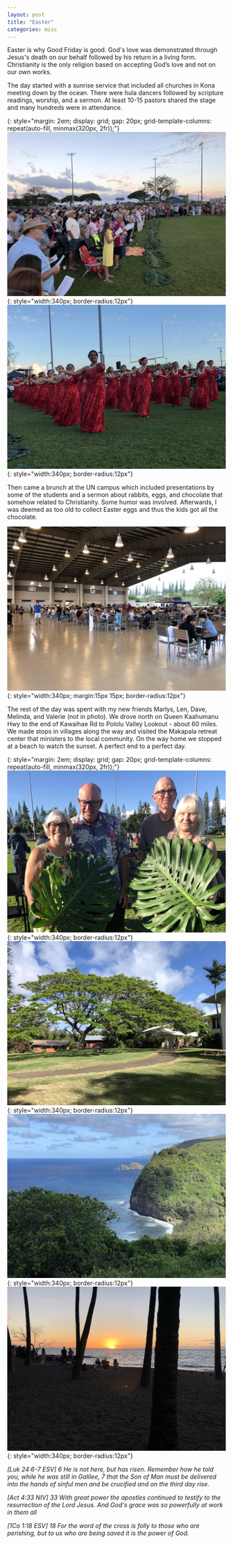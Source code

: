 ```yaml
---
layout: post
title: "Easter"
categories: misc
---
```


Easter is why Good Friday is good. God's love was demonstrated through Jesus's death on our behalf followed by his return in a living form.  Christianity is the only religion based on accepting God’s love and not on our own works.

The day started with a sunrise service that included all churches in Kona meeting down by the ocean.  There were hula dancers followed by scripture readings, worship, and a sermon.  At least 10-15 pastors shared the stage and many hundreds were in attendance.

{: style="margin: 2em; display: grid; gap: 20px; grid-template-columns: repeat(auto-fill, minmax(320px, 2fr));"}
![Sunrise service](/assets/images/IMG_1229.jpg){: style="width:340px; border-radius:12px"}
![Hula dancers](/assets/images/IMG_1241.jpg){: style="width:340px; border-radius:12px"}

Then came a brunch at the UN campus which included presentations by some of the students and a sermon about rabbits, eggs, and chocolate that somehow related to Christianity.  Some humor was involved.  Afterwards, I was deemed as too old to collect Easter eggs and thus the kids got all the chocolate.

![Sunrise service](/assets/images/IMG_1218.jpg){: style="width:340px; margin:15px 15px; border-radius:12px"}

The rest of the day was spent with my new friends Marlys, Len, Dave, Melinda, and Valerie (not in photo).  We drove north on Queen Kaahumanu Hwy to the end of Kawaihae Rd to Pololu Valley Lookout - about 60 miles.  We made stops in villages along the way and visited the Makapala retreat center that ministers to the local community.  On the way home we stopped at a beach to watch the sunset.  A perfect end to a perfect day.

{: style="margin: 2em; display: grid; gap: 20px; grid-template-columns: repeat(auto-fill, minmax(320px, 2fr));"}
![Lenny, Marlys, Dave, Melody](/assets/images/IMG_1245.jpg){: style="width:340px; border-radius:12px"}
![Makapala Retreat Center](/assets/images/IMG_1258.jpg){: style="width:340px; border-radius:12px"}
![Pololu Lookout](/assets/images/IMG_1261.jpg){: style="width:340px; border-radius:12px"}
![Sunset](/assets/images/IMG_1268.jpg){: style="width:340px; border-radius:12px"}

*[Luk 24:6-7 ESV] 6 He is not here, but has risen. Remember how he told you, while he was still in Galilee, 7 that the Son of Man must be delivered into the hands of sinful men and be crucified and on the third day rise.*

*[Act 4:33 NIV] 33 With great power the apostles continued to testify to the resurrection of the Lord Jesus. And God's grace was so powerfully at work in them all*

*[1Co 1:18 ESV] 18 For the word of the cross is folly to those who are perishing, but to us who are being saved it is the power of God.*